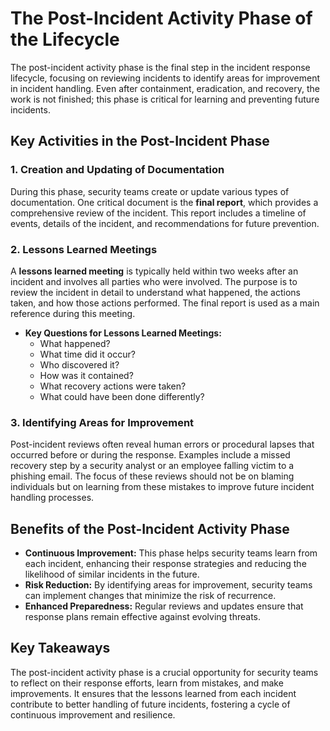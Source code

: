 # The Post-Incident Activity Phase of the Lifecycle

The post-incident activity phase is the final step in the incident response lifecycle, focusing on reviewing incidents to identify areas for improvement in incident handling. Even after containment, eradication, and recovery, the work is not finished; this phase is critical for learning and preventing future incidents.

## Key Activities in the Post-Incident Phase

### 1. Creation and Updating of Documentation
During this phase, security teams create or update various types of documentation. One critical document is the **final report**, which provides a comprehensive review of the incident. This report includes a timeline of events, details of the incident, and recommendations for future prevention.

### 2. Lessons Learned Meetings
A **lessons learned meeting** is typically held within two weeks after an incident and involves all parties who were involved. The purpose is to review the incident in detail to understand what happened, the actions taken, and how those actions performed. The final report is used as a main reference during this meeting.

- **Key Questions for Lessons Learned Meetings:**
  - What happened?
  - What time did it occur?
  - Who discovered it?
  - How was it contained?
  - What recovery actions were taken?
  - What could have been done differently?

### 3. Identifying Areas for Improvement
Post-incident reviews often reveal human errors or procedural lapses that occurred before or during the response. Examples include a missed recovery step by a security analyst or an employee falling victim to a phishing email. The focus of these reviews should not be on blaming individuals but on learning from these mistakes to improve future incident handling processes.

## Benefits of the Post-Incident Activity Phase

- **Continuous Improvement:** This phase helps security teams learn from each incident, enhancing their response strategies and reducing the likelihood of similar incidents in the future.
- **Risk Reduction:** By identifying areas for improvement, security teams can implement changes that minimize the risk of recurrence.
- **Enhanced Preparedness:** Regular reviews and updates ensure that response plans remain effective against evolving threats.

## Key Takeaways

The post-incident activity phase is a crucial opportunity for security teams to reflect on their response efforts, learn from mistakes, and make improvements. It ensures that the lessons learned from each incident contribute to better handling of future incidents, fostering a cycle of continuous improvement and resilience.